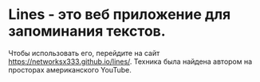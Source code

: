 # Lines - это веб приложение для запоминания текстов.

Чтобы использовать его, перейдите на сайт https://networksx333.github.io/lines/. Техника была найдена автором на просторах американского YouTube. 
